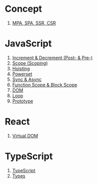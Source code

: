 <h1> Concept </h1>

1. [MPA, SPA, SSR, CSR](https://github.com/MGanom/Studying/blob/main/Concept/MPA%2C%20SPA%2C%20SSR%2C%20CSR.md)

<h1> JavaScript </h1>

1. [Increment & Decrement (Post- & Pre-)](https://github.com/MGanom/Studying/blob/main/JavaScript/%2B%2B%20%26%20--.md)
2. [Scope (Scoping)](https://github.com/MGanom/Studying/blob/main/JavaScript/Scope.md)
3. [Hoisting](https://github.com/MGanom/Studying/blob/main/JavaScript/Hoisting.md)
4. [Powerset](https://github.com/MGanom/Studying/blob/main/JavaScript/Powerset.md)
5. [Sync & Async](https://github.com/MGanom/Studying/blob/main/JavaScript/Sync%20%26%20Async.md)
6. [Function Scope & Block Scope](https://github.com/MGanom/Studying/blob/main/JavaScript/Function%20Scope%20%26%20Block%20Scope.md)
7. [DOM](https://github.com/MGanom/Studying/blob/main/JavaScript/DOM.md)
8. [Loop](https://github.com/MGanom/Studying/blob/main/JavaScript/Loop.md)
9. [Prototype](https://github.com/MGanom/Studying/blob/main/JavaScript/Prototype.md)

<h1> React </h1>

1. [Virtual DOM](https://github.com/MGanom/Studying/blob/main/React/Virtual%20DOM.md)

<h1> TypeScript </h1>

1. [TypeScript](https://github.com/MGanom/Studying/blob/main/TypeScript/TypeScript.md)
2. [Types](https://github.com/MGanom/Studying/blob/main/TypeScript/Types.md)

